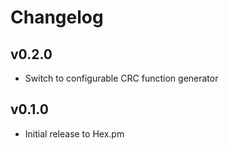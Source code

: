 # Changelog

## v0.2.0

* Switch to configurable CRC function generator


## v0.1.0

* Initial release to Hex.pm

 